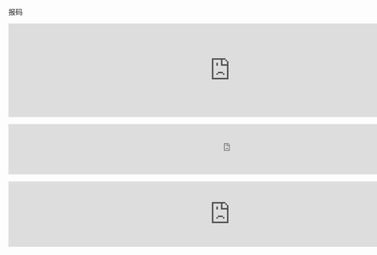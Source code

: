 报码

<p><iframe src="http://z.118kj.com/118kj.htm" height="186" frameborder="0" style="width:880px;"></iframe></p>

<p><iframe frameborder="0" src="http://www.77190.com/wz/888.htm" width="880" height="100" id="53833kj"></iframe></p>

<p><iframe frameborder="0" src="http://xcbm.84384.com/kj5.html" width="880" height="130 id="></iframe></p>
